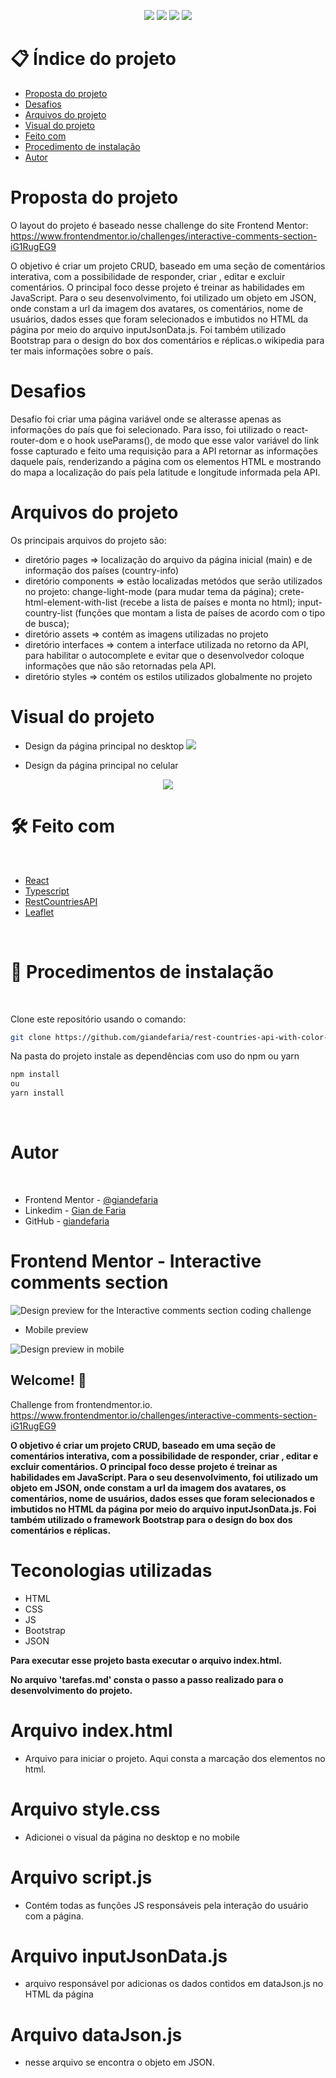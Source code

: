 <p align="center">
  <image
  src="https://img.shields.io/github/languages/count/giandefaria/rest-countries-api-with-color-theme-switcher-master"
  />
  <image
  src="https://img.shields.io/github/languages/top/giandefaria/rest-countries-api-with-color-theme-switcher-master"
  />
  <image
  src="https://img.shields.io/github/last-commit/giandefaria/rest-countries-api-with-color-theme-switcher-master"
  />
  <image
  src="https://img.shields.io/github/watchers/giandefaria/rest-countries-api-with-color-theme-switcher-master"
  />
</p>

# 📋 Índice do projeto


- [Proposta do projeto](#id01)
- [Desafios](#id02)
- [Arquivos do projeto](#id03)
- [Visual do projeto](#id04)
- [Feito com](#id05)
- [Procedimento de instalação](#id06)
- [Autor](#id07)

# Proposta do projeto <a name="id01"></a>

O layout do projeto é baseado nesse challenge do site Frontend Mentor: https://www.frontendmentor.io/challenges/interactive-comments-section-iG1RugEG9


O objetivo é criar um projeto CRUD, baseado em uma seção de comentários interativa, com a possibilidade de responder, criar , editar e excluir comentários. O principal foco desse projeto é treinar as habilidades em JavaScript. Para o seu desenvolvimento, foi utilizado um objeto em JSON, onde constam a url da imagem dos avatares, os comentários, nome de usuários, dados esses que foram selecionados e imbutidos no HTML da página por meio do arquivo inputJsonData.js. Foi também utilizado Bootstrap para o design do box dos comentários e réplicas.o wikipedia para ter mais informações sobre o país.


# Desafios <a name="id02"> </a>

Desafio foi criar uma página variável onde se alterasse apenas as informações do país que foi selecionado. Para isso, foi utilizado o react-router-dom e o hook useParams(), de modo que esse valor variável do link fosse capturado e feito uma requisição para a API retornar as informações daquele país, renderizando a página com os elementos HTML e mostrando do mapa a localização do país pela latitude e longitude informada pela API.

# Arquivos do projeto <a name="id03"> </a>

Os principais arquivos do projeto são: 
* diretório pages => localização do arquivo da página inicial (main) e de informação dos países (country-info)
* diretório components => estão localizadas metódos que serão utilizados no projeto: change-light-mode (para mudar tema da página);  crete-html-element-with-list (recebe a lista de países e monta no html); input-country-list (funções que montam a lista de países de acordo com o tipo de busca);
* diretório assets => contém as imagens utilizadas no projeto
* diretório interfaces => contem a interface utilizada no retorno da API, para habilitar o autocomplete e evitar que o desenvolvedor coloque informações que não são retornadas pela API.
* diretório styles => contém os estilos utilizados globalmente no projeto

# Visual do projeto <a name="id04"></a>

<p align="center">

* Design da página principal no desktop
<image
src="./assets/design/desktop-preview.jpg"
/>

</p>

<p align="center">

* Design da página principal no celular
<div align="center">
  <image
  src="./assets/design/mobile-design.jpg"
  />
</div>

</p>


# 🛠 Feito com <a name="id05"></a>

<br />

- [React](https://reactjs.org/)
- [Typescript](https://www.typescriptlang.org/)
- [RestCountriesAPI](https://restcountries.com/)
- [Leaflet](https://leafletjs.com/examples/quick-start/)


<br />

# 📝 Procedimentos de instalação <a name="id06"></a>

<br />

Clone este repositório usando o comando:

```bash
git clone https://github.com/giandefaria/rest-countries-api-with-color-theme-switcher-master.git
```

Na pasta do projeto instale as dependências com uso do npm ou yarn

```bash
npm install
ou
yarn install
```

<br />

# Autor <a name="id07"></a>

<br />

- Frontend Mentor - [@giandefaria](https://www.frontendmentor.io/profile/giandefaria)
- Linkedim - [Gian de Faria](www.linkedin.com/in/gianfaria)
- GitHub - [giandefaria](https://github.com/giandefaria)


# Frontend Mentor - Interactive comments section

![Design preview for the Interactive comments section coding challenge](./assets/design/desktop-preview.jpg)

* Mobile preview

![Design preview in mobile](./assets/design/mobile-design.jpg)


## Welcome! 👋

Challenge from frontendmentor.io. https://www.frontendmentor.io/challenges/interactive-comments-section-iG1RugEG9

**O objetivo é criar um projeto CRUD, baseado em uma seção de comentários interativa, com a possibilidade de responder, criar , editar e excluir comentários. O principal foco desse projeto é treinar as habilidades em JavaScript. Para o seu desenvolvimento, foi utilizado um objeto em JSON, onde constam a url da imagem dos avatares, os comentários, nome de usuários, dados esses que foram selecionados e imbutidos no HTML da página por meio do arquivo inputJsonData.js. Foi também utilizado o framework Bootstrap para o design do box dos comentários e réplicas.**

# Teconologias utilizadas
 * HTML
 * CSS
 * JS
 * Bootstrap
 * JSON

**Para executar esse projeto basta executar o arquivo index.html.**

**No arquivo 'tarefas.md' consta o passo a passo realizado para o desenvolvimento do projeto.**

 # Arquivo index.html
 * Arquivo para iniciar o projeto. Aqui consta a marcação dos elementos no html.

 # Arquivo style.css
 * Adicionei o visual da página no desktop e no mobile 

 # Arquivo script.js
  * Contém todas as funções JS responsáveis pela interação do usuário com a página. 

  
 # Arquivo inputJsonData.js
  * arquivo responsável por adicionas os dados contidos em dataJson.js no HTML da página
  
 # Arquivo dataJson.js
  * nesse arquivo se encontra o objeto em JSON. 